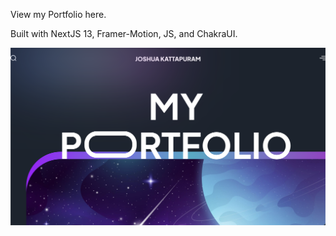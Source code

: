 View my Portfolio here.

Built with NextJS 13, Framer-Motion, JS, and ChakraUI.

![Image screenshot](public/homepage_ss.png)
